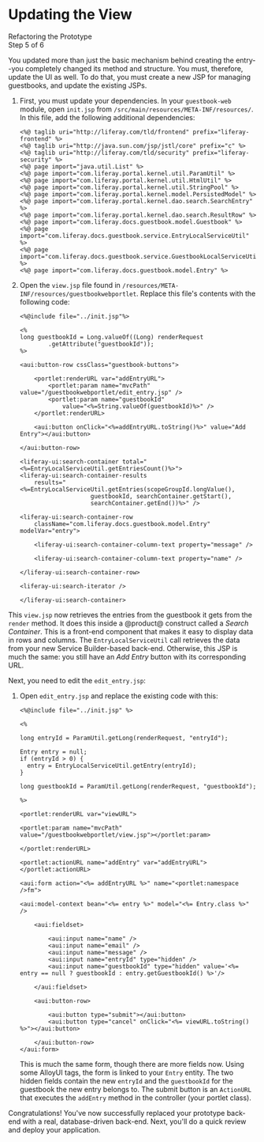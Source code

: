 # Updating the View

<div class="learn-path-step">
    <p>Refactoring the Prototype<br>Step 5 of 6</p>
</div>

You updated more than just the basic mechanism behind creating the entry--you 
completely changed its method and structure. You must, therefore, update the UI 
as well. To do that, you must create a new JSP for managing guestbooks, and
update the existing JSPs. 

1.  First, you must update your dependencies. In your `guestbook-web` module, 
    open `init.jsp` from `/src/main/resources/META-INF/resources/`. In this 
    file, add the following additional dependencies: 

        <%@ taglib uri="http://liferay.com/tld/frontend" prefix="liferay-frontend" %>
        <%@ taglib uri="http://java.sun.com/jsp/jstl/core" prefix="c" %>
        <%@ taglib uri="http://liferay.com/tld/security" prefix="liferay-security" %>
        <%@ page import="java.util.List" %>
        <%@ page import="com.liferay.portal.kernel.util.ParamUtil" %>
        <%@ page import="com.liferay.portal.kernel.util.HtmlUtil" %>
        <%@ page import="com.liferay.portal.kernel.util.StringPool" %>
        <%@ page import="com.liferay.portal.kernel.model.PersistedModel" %>
        <%@ page import="com.liferay.portal.kernel.dao.search.SearchEntry" %>
        <%@ page import="com.liferay.portal.kernel.dao.search.ResultRow" %>
        <%@ page import="com.liferay.docs.guestbook.model.Guestbook" %>
        <%@ page import="com.liferay.docs.guestbook.service.EntryLocalServiceUtil" %>
        <%@ page import="com.liferay.docs.guestbook.service.GuestbookLocalServiceUtil" %>
        <%@ page import="com.liferay.docs.guestbook.model.Entry" %> 

2.  Open the `view.jsp` file found in 
    `/resources/META-INF/resources/guestbookwebportlet`. Replace this file's 
    contents with the following code: 

        <%@include file="../init.jsp"%>

        <%
        long guestbookId = Long.valueOf((Long) renderRequest
                .getAttribute("guestbookId"));
        %>

        <aui:button-row cssClass="guestbook-buttons">

            <portlet:renderURL var="addEntryURL">
                <portlet:param name="mvcPath" value="/guestbookwebportlet/edit_entry.jsp" />
                <portlet:param name="guestbookId"
                    value="<%=String.valueOf(guestbookId)%>" />
            </portlet:renderURL>

            <aui:button onClick="<%=addEntryURL.toString()%>" value="Add Entry"></aui:button>

        </aui:button-row>

        <liferay-ui:search-container total="<%=EntryLocalServiceUtil.getEntriesCount()%>">
        <liferay-ui:search-container-results
            results="<%=EntryLocalServiceUtil.getEntries(scopeGroupId.longValue(),
                            guestbookId, searchContainer.getStart(),
                            searchContainer.getEnd())%>" />

        <liferay-ui:search-container-row
            className="com.liferay.docs.guestbook.model.Entry" modelVar="entry">

            <liferay-ui:search-container-column-text property="message" />

            <liferay-ui:search-container-column-text property="name" />

        </liferay-ui:search-container-row>

        <liferay-ui:search-iterator />

        </liferay-ui:search-container>

This `view.jsp` now retrieves the entries from the guestbook it gets from the 
`render` method. It does this inside a @product@ construct called a *Search 
Container*. This is a front-end component that makes it easy to display data in 
rows and columns. The `EntryLocalServiceUtil` call retrieves the data from your 
new Service Builder-based back-end. Otherwise, this JSP is much the same: you 
still have an *Add Entry* button with its corresponding URL. 

Next, you need to edit the `edit_entry.jsp`:

1.  Open `edit_entry.jsp` and replace the existing code with this: 

        <%@include file="../init.jsp" %>

        <% 

        long entryId = ParamUtil.getLong(renderRequest, "entryId");

        Entry entry = null;
        if (entryId > 0) {
          entry = EntryLocalServiceUtil.getEntry(entryId);
        }

        long guestbookId = ParamUtil.getLong(renderRequest, "guestbookId");

        %>

        <portlet:renderURL var="viewURL">

        <portlet:param name="mvcPath" value="/guestbookwebportlet/view.jsp"></portlet:param>

        </portlet:renderURL>

        <portlet:actionURL name="addEntry" var="addEntryURL"></portlet:actionURL>

        <aui:form action="<%= addEntryURL %>" name="<portlet:namespace />fm">

        <aui:model-context bean="<%= entry %>" model="<%= Entry.class %>" />

            <aui:fieldset>

                <aui:input name="name" />
                <aui:input name="email" />
                <aui:input name="message" />
                <aui:input name="entryId" type="hidden" />
                <aui:input name="guestbookId" type="hidden" value='<%= entry == null ? guestbookId : entry.getGuestbookId() %>'/>

            </aui:fieldset>

            <aui:button-row>

                <aui:button type="submit"></aui:button>
                <aui:button type="cancel" onClick="<%= viewURL.toString() %>"></aui:button>

            </aui:button-row>
        </aui:form>

    This is much the same form, though there are more fields now. Using some 
    AlloyUI tags, the form is linked to your `Entry` entity. The two hidden 
    fields contain the new `entryId` and the `guestbookId` for the guestbook the 
    new entry belongs to. The submit button is an `ActionURL` that executes the 
    `addEntry` method in the controller (your portlet class). 

Congratulations! You've now successfully replaced your prototype back-end with a
real, database-driven back-end. Next, you'll do a quick review and deploy your
application. 
